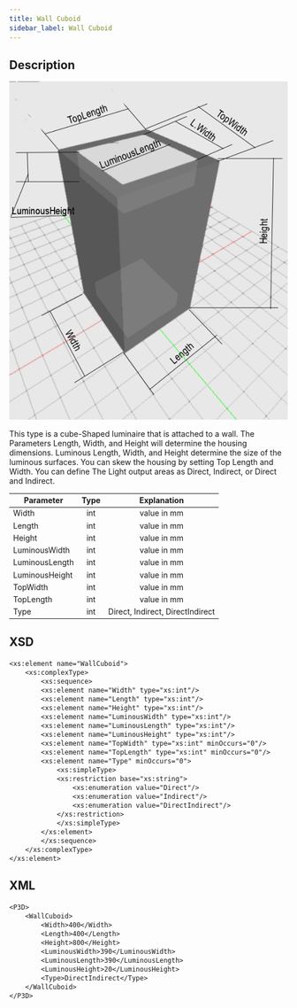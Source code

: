 ```yaml
---
title: Wall Cuboid
sidebar_label: Wall Cuboid
---
```


## Description

![Wall Cuboid](./doc_images/WallCuboid.PNG) 

This type is a cube-Shaped luminaire that is attached to a wall. The Parameters Length, Width, and Height will determine the housing dimensions. Luminous Length, Width, and Height determine the size of the luminous surfaces. You can skew the housing by setting Top Length and Width.
You can define The Light output areas as Direct, Indirect, or Direct and Indirect.

| Parameter| Type | Explanation |
|----------|:--:|:-:|
| Width | int |  value in mm  |
| Length | int |value in mm|
| Height | int | value in mm |
| LuminousWidth | int |  value in mm |
| LuminousLength | int | value in mm |
| LuminousHeight | int | value in mm |
| TopWidth | int | value in mm |
| TopLength | int | value in mm |
| Type | int | Direct, Indirect, DirectIndirect |

         
## XSD
	<xs:element name="WallCuboid">
		<xs:complexType>
			<xs:sequence>
			<xs:element name="Width" type="xs:int"/>
			<xs:element name="Length" type="xs:int"/>
			<xs:element name="Height" type="xs:int"/>
			<xs:element name="LuminousWidth" type="xs:int"/>
			<xs:element name="LuminousLength" type="xs:int"/>
			<xs:element name="LuminousHeight" type="xs:int"/>
			<xs:element name="TopWidth" type="xs:int" minOccurs="0"/>
			<xs:element name="TopLength" type="xs:int" minOccurs="0"/>
			<xs:element name="Type" minOccurs="0">
				<xs:simpleType>
				<xs:restriction base="xs:string">
					<xs:enumeration value="Direct"/>
					<xs:enumeration value="Indirect"/>
					<xs:enumeration value="DirectIndirect"/>
				</xs:restriction>
				</xs:simpleType>
			</xs:element>
			</xs:sequence>
		</xs:complexType>
	</xs:element> 

## XML
	<P3D>
		<WallCuboid>
			<Width>400</Width>
			<Length>400</Length>
			<Height>800</Height>
			<LuminousWidth>390</LuminousWidth>
			<LuminousLength>390</LuminousLength>
			<LuminousHeight>20</LuminousHeight>
			<Type>DirectIndirect</Type>
		</WallCuboid>
	</P3D>